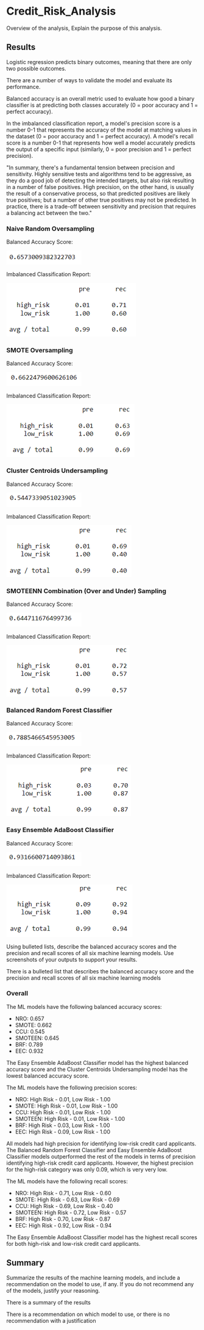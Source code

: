 # Credit_Risk_Analysis

Overview of the analysis, Explain the purpose of this analysis.

## Results

Logistic regression predicts binary outcomes, meaning that there are only two possible outcomes.

There are a number of ways to validate the model and evaluate its performance.

Balanced accuracy is an overall metric used to evaluate how good a binary classifier is at predicting both classes accurately (0 = poor accuracy and 1 = perfect accuracy).

In the imbalanced classification report, a model's precision score is a number 0-1 that represents the accuracy of the model at matching values in the dataset (0 = poor accuracy and 1 = perfect accuracy). A model's recall score is a number 0-1 that represents how well a model accurately predicts the output of a specific input (similarly, 0 = poor precision and 1 = perfect precision).

"In summary, there's a fundamental tension between precision and sensitivity. Highly sensitive tests and algorithms tend to be aggressive, as they do a good job of detecting the intended targets, but also risk resulting in a number of false positives. High precision, on the other hand, is usually the result of a conservative process, so that predicted positives are likely true positives; but a number of other true positives may not be predicted. In practice, there is a trade-off between sensitivity and precision that requires a balancing act between the two."


### Naive Random Oversampling

Balanced Accuracy Score: 

![NRO balanced accuracy](https://github.com/cewarkentin/Credit_Risk_Analysis/blob/main/Images/NRO%20balanced%20accuracy.png)

Imbalanced Classification Report: 

![NRO precision recall](https://github.com/cewarkentin/Credit_Risk_Analysis/blob/main/Images/NRO%20precision%20recall.png)

### SMOTE Oversampling

Balanced Accuracy Score: 

![SMOTE balanced accuracy](https://github.com/cewarkentin/Credit_Risk_Analysis/blob/main/Images/SMOTE%20balanced%20accuracy.png)

Imbalanced Classification Report: 

![SMOTE precision recall](https://github.com/cewarkentin/Credit_Risk_Analysis/blob/main/Images/SMOTE%20precision%20recall.png)

### Cluster Centroids Undersampling

Balanced Accuracy Score: 

![CCU balanced accuracy](https://github.com/cewarkentin/Credit_Risk_Analysis/blob/main/Images/CCU%20balanced%20accuracy.png)

Imbalanced Classification Report: 

![CCU precision recall](https://github.com/cewarkentin/Credit_Risk_Analysis/blob/main/Images/CCU%20precision%20recall.png)

### SMOTEENN Combination (Over and Under) Sampling

Balanced Accuracy Score: 

![SMOTEEN balanced accuracy](https://github.com/cewarkentin/Credit_Risk_Analysis/blob/main/Images/SMOTEEN%20balanced%20accuracy.png)

Imbalanced Classification Report: 

![SMOTEEN precision recall](https://github.com/cewarkentin/Credit_Risk_Analysis/blob/main/Images/SMOTEEN%20precision%20recall.png)

### Balanced Random Forest Classifier

Balanced Accuracy Score: 

![brf balanced accuracy](https://github.com/cewarkentin/Credit_Risk_Analysis/blob/main/Images/brf%20balanced%20accuracy.png)

Imbalanced Classification Report: 

![BRF precision recall](https://github.com/cewarkentin/Credit_Risk_Analysis/blob/main/Images/BRF%20precision%20recall.png)

### Easy Ensemble AdaBoost Classifier

Balanced Accuracy Score: 

![EEC balanced accuracy](https://github.com/cewarkentin/Credit_Risk_Analysis/blob/main/Images/EEC%20balanced%20accuracy.png)

Imbalanced Classification Report: 

![EEC precision recall](https://github.com/cewarkentin/Credit_Risk_Analysis/blob/main/Images/EEC%20precision%20recall.png)

Using bulleted lists, describe the balanced accuracy scores and the precision and recall scores of all six machine learning models. Use screenshots of your outputs to support your results.

There is a bulleted list that describes the balanced accuracy score and the precision and recall scores of all six machine learning models

### Overall

The ML models have the following balanced accuracy scores:

- NRO: 0.657
- SMOTE: 0.662
- CCU: 0.545
- SMOTEEN: 0.645
- BRF: 0.789
- EEC: 0.932

The Easy Ensemble AdaBoost Classifier model has the highest balanced accuracy score and the Cluster Centroids Undersampling model has the lowest balanced accuracy score.

The ML models have the following precision scores:

- NRO: High Risk - 0.01, Low Risk - 1.00
- SMOTE: High Risk - 0.01, Low Risk - 1.00
- CCU: High Risk - 0.01, Low Risk - 1.00
- SMOTEEN: High Risk - 0.01, Low Risk - 1.00
- BRF: High Risk - 0.03, Low Risk - 1.00
- EEC: High Risk - 0.09, Low Risk - 1.00

All models had high precision for identifying low-risk credit card applicants. The Balanced Random Forest Classifier and Easy Ensemble AdaBoost Classifier models outperformed the rest of the models in terms of precision identifying high-risk credit card applicants. However, the highest precision for the high-risk category was only 0.09, which is very very low.

The ML models have the following recall scores:

- NRO: High Risk - 0.71, Low Risk - 0.60
- SMOTE: High Risk - 0.63, Low Risk - 0.69
- CCU: High Risk - 0.69, Low Risk - 0.40
- SMOTEEN: High Risk - 0.72, Low Risk - 0.57
- BRF: High Risk - 0.70, Low Risk - 0.87
- EEC: High Risk - 0.92, Low Risk - 0.94

The Easy Ensemble AdaBoost Classifier model has the highest recall scores for both high-risk and low-risk credit card applicants.

## Summary

Summarize the results of the machine learning models, and include a recommendation on the model to use, if any. If you do not recommend any of the models, justify your reasoning.

There is a summary of the results

There is a recommendation on which model to use, or there is no recommendation with a justification
